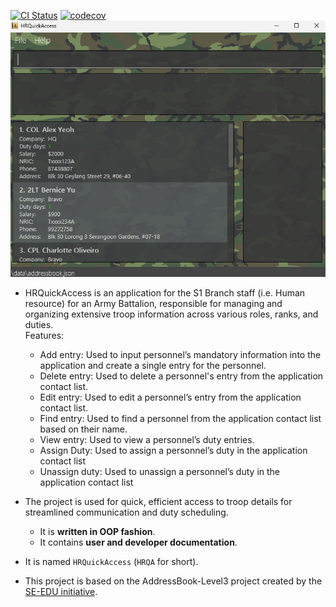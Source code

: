 [![CI Status](https://github.com/se-edu/addressbook-level3/workflows/Java%20CI/badge.svg)](https://github.com/AY2425S2-CS2103T-T15-1a/tp/actions)
[![codecov](https://codecov.io/gh/AY2425S2-CS2103T-T15-1a/tp/graph/badge.svg?token=TAIN7ZDEFX)](https://codecov.io/gh/AY2425S2-CS2103T-T15-1a/tp)
![Ui](docs/images/Ui.png)

* HRQuickAccess is an application for the S1 Branch staff (i.e. Human resource) for an Army Battalion, responsible for managing and organizing extensive troop information across various roles, ranks, and duties.<br>
  Features:
  * Add entry: Used to input personnel’s mandatory information into the application and create a single entry for the personnel.
  * Delete entry: Used to delete a personnel's entry from the application contact list.
  * Edit entry: Used to edit a personnel’s entry from the application contact list.
  * Find entry: Used to find a personnel from the application contact list based on their name.
  * View entry: Used to view a personnel’s duty entries.
  * Assign Duty: Used to assign a personnel’s duty in the application contact list
  * Unassign duty: Used to unassign a personnel’s duty in the application contact list

* The project is used for quick, efficient access to troop details for streamlined communication and duty scheduling.
  * It is **written in OOP fashion**.
  * It contains **user and developer documentation**.
* It is named `HRQuickAccess` (`HRQA` for short).
* This project is based on the AddressBook-Level3 project created by the [SE-EDU initiative](https://se-education.org).
